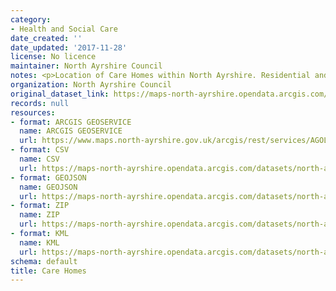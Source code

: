 ```yaml
---
category:
- Health and Social Care
date_created: ''
date_updated: '2017-11-28'
license: No licence
maintainer: North Ayrshire Council
notes: <p>Location of Care Homes within North Ayrshire. Residential and day care services.</p>
organization: North Ayrshire Council
original_dataset_link: https://maps-north-ayrshire.opendata.arcgis.com/maps/north-ayrshire::care-homes
records: null
resources:
- format: ARCGIS GEOSERVICE
  name: ARCGIS GEOSERVICE
  url: https://www.maps.north-ayrshire.gov.uk/arcgis/rest/services/AGOL/Open_Data_Portal2/MapServer/32
- format: CSV
  name: CSV
  url: https://maps-north-ayrshire.opendata.arcgis.com/datasets/north-ayrshire::care-homes.csv?outSR=%7B%22latestWkid%22%3A27700%2C%22wkid%22%3A27700%7D
- format: GEOJSON
  name: GEOJSON
  url: https://maps-north-ayrshire.opendata.arcgis.com/datasets/north-ayrshire::care-homes.geojson?outSR=%7B%22latestWkid%22%3A27700%2C%22wkid%22%3A27700%7D
- format: ZIP
  name: ZIP
  url: https://maps-north-ayrshire.opendata.arcgis.com/datasets/north-ayrshire::care-homes.zip?outSR=%7B%22latestWkid%22%3A27700%2C%22wkid%22%3A27700%7D
- format: KML
  name: KML
  url: https://maps-north-ayrshire.opendata.arcgis.com/datasets/north-ayrshire::care-homes.kml?outSR=%7B%22latestWkid%22%3A27700%2C%22wkid%22%3A27700%7D
schema: default
title: Care Homes
---
```

